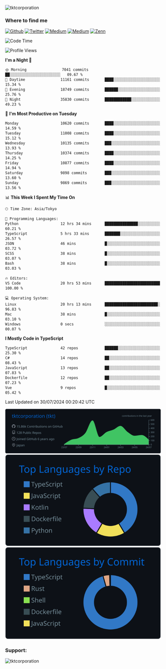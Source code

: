 <p align="left"> <img src="https://komarev.com/ghpvc/?username=tktcorporation&label=Profile%20views&color=0e75b6&style=flat" alt="tktcorporation" /> </p>

<h3>Where to find me</h3>
<p>
<a href="https://github.com/tktcorporation" target="_blank"><img alt="Github" src="https://img.shields.io/badge/GitHub-%2312100E.svg?&style=for-the-badge&logo=Github&logoColor=white" /></a>
<a href="https://twitter.com/tktcorporation" target="_blank"><img alt="Twitter" src="https://img.shields.io/badge/twitter-%231DA1F2.svg?&style=for-the-badge&logo=twitter&logoColor=white" /></a>
<a href="https://www.linkedin.com/in/tktcorporation" target="_blank"><img alt="Medium" src="https://img.shields.io/badge/linkdin-0a66c2.svg?&style=for-the-badge&logo=linkedin&logoColor=white" /></a>
<a href="https://qiita.com/tktcorporation" target="_blank"><img alt="Medium" src="https://img.shields.io/badge/qiita-55C500.svg?&style=for-the-badge&logo=qiita&logoColor=white" /></a>
<a href="https://zenn.dev/tktcorporation" target="_blank"><img alt="Zenn" src="https://img.shields.io/badge/Zenn-3EA8FF.svg?&style=for-the-badge&logo=Zenn&logoColor=white" /></a>
</p>
  
<!--START_SECTION:waka-->
![Code Time](http://img.shields.io/badge/Code%20Time-1%2C636%20hrs%2015%20mins-blue)

![Profile Views](http://img.shields.io/badge/Profile%20Views-0-blue)

**I'm a Night 🦉** 

```text
🌞 Morning                7041 commits        ██░░░░░░░░░░░░░░░░░░░░░░░   09.67 % 
🌆 Daytime                11161 commits       ████░░░░░░░░░░░░░░░░░░░░░   15.34 % 
🌃 Evening                18749 commits       ██████░░░░░░░░░░░░░░░░░░░   25.76 % 
🌙 Night                  35830 commits       ████████████░░░░░░░░░░░░░   49.23 % 
```
📅 **I'm Most Productive on Tuesday** 

```text
Monday                   10620 commits       ████░░░░░░░░░░░░░░░░░░░░░   14.59 % 
Tuesday                  11008 commits       ████░░░░░░░░░░░░░░░░░░░░░   15.12 % 
Wednesday                10135 commits       ███░░░░░░░░░░░░░░░░░░░░░░   13.93 % 
Thursday                 10374 commits       ████░░░░░░░░░░░░░░░░░░░░░   14.25 % 
Friday                   10877 commits       ████░░░░░░░░░░░░░░░░░░░░░   14.94 % 
Saturday                 9898 commits        ███░░░░░░░░░░░░░░░░░░░░░░   13.60 % 
Sunday                   9869 commits        ███░░░░░░░░░░░░░░░░░░░░░░   13.56 % 
```


📊 **This Week I Spent My Time On** 

```text
🕑︎ Time Zone: Asia/Tokyo

💬 Programming Languages: 
Python                   12 hrs 34 mins      ███████████████░░░░░░░░░░   60.21 % 
TypeScript               5 hrs 33 mins       ███████░░░░░░░░░░░░░░░░░░   26.57 % 
JSON                     46 mins             █░░░░░░░░░░░░░░░░░░░░░░░░   03.72 % 
SCSS                     38 mins             █░░░░░░░░░░░░░░░░░░░░░░░░   03.07 % 
Bash                     38 mins             █░░░░░░░░░░░░░░░░░░░░░░░░   03.03 % 

🔥 Editors: 
VS Code                  20 hrs 53 mins      █████████████████████████   100.00 % 

💻 Operating System: 
Linux                    20 hrs 13 mins      ████████████████████████░   96.83 % 
Mac                      38 mins             █░░░░░░░░░░░░░░░░░░░░░░░░   03.10 % 
Windows                  0 secs              ░░░░░░░░░░░░░░░░░░░░░░░░░   00.07 % 
```

**I Mostly Code in TypeScript** 

```text
TypeScript               42 repos            ██████░░░░░░░░░░░░░░░░░░░   25.30 % 
C#                       14 repos            ██░░░░░░░░░░░░░░░░░░░░░░░   08.43 % 
JavaScript               13 repos            ██░░░░░░░░░░░░░░░░░░░░░░░   07.83 % 
Dockerfile               12 repos            ██░░░░░░░░░░░░░░░░░░░░░░░   07.23 % 
Vue                      9 repos             █░░░░░░░░░░░░░░░░░░░░░░░░   05.42 % 
```




 Last Updated on 30/07/2024 00:20:42 UTC
<!--END_SECTION:waka-->

[![](https://raw.githubusercontent.com/tktcorporation/tktcorporation/master/profile-summary-card-output/github_dark/0-profile-details.svg)](https://github.com/vn7n24fzkq/github-profile-summary-cards)
[![](https://raw.githubusercontent.com/tktcorporation/tktcorporation/master/profile-summary-card-output/github_dark/1-repos-per-language.svg)](https://github.com/vn7n24fzkq/github-profile-summary-cards) [![](https://raw.githubusercontent.com/tktcorporation/tktcorporation/master/profile-summary-card-output/github_dark/2-most-commit-language.svg)](https://github.com/vn7n24fzkq/github-profile-summary-cards)

<h3 align="left">Support:</h3>
<p><a href="https://www.buymeacoffee.com/tktcorporation"> <img align="left" src="https://cdn.buymeacoffee.com/buttons/v2/default-yellow.png" height="50" width="210" alt="tktcorporation" /></a></p><br><br>
